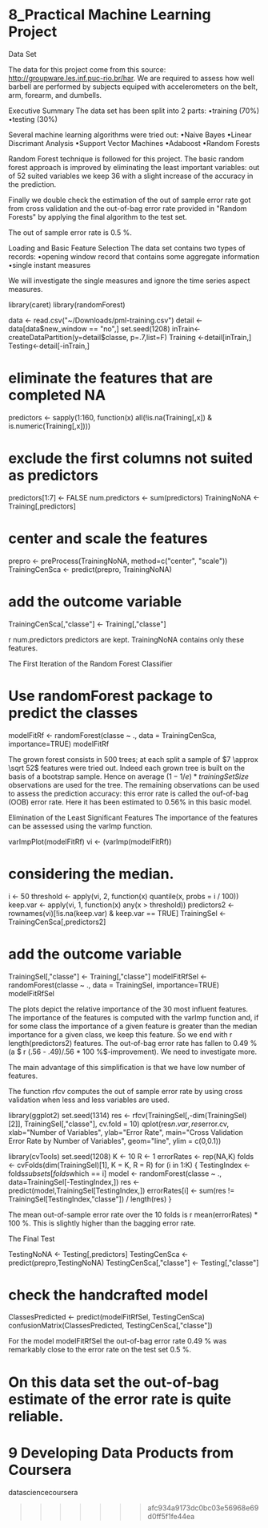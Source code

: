 8_Practical Machine Learning Project
==========================

Data Set

The data for this project come from this source: http://groupware.les.inf.puc-rio.br/har.  We are required to assess how well barbell are performed by subjects equiped with accelerometers on the belt, arm, forearm, and dumbells.

Executive Summary
The data set has been split into 2 parts:
•training (70%)
•testing (30%)

Several machine learning algorithms were tried out:
•Naive Bayes
•Linear Discrimant Analysis
•Support Vector Machines
•Adaboost
•Random Forests

Random Forest technique is followed for this project.  The basic random forest approach is improved by eliminating the least important variables: out of 52 suited variables we keep 36 with a slight increase of the accuracy in the prediction. 

Finally we double check the estimation of the out of sample error rate got from cross validation and the out-of-bag error rate provided in "Random Forests" by applying the final algorithm to the test set.

The out of sample error rate is 0.5 %.

Loading and Basic Feature Selection
The data set contains two types of records:
•opening window record that contains some aggregate information
•single instant measures

We will investigate the single measures and ignore the time series aspect measures.

library(caret)
library(randomForest)

data <- read.csv("~/Downloads/pml-training.csv")
detail <- data[data$new_window == "no",]
set.seed(1208)
inTrain<- createDataPartition(y=detail$classe, p=.7,list=F)
Training <-detail[inTrain,]
Testing<-detail[-inTrain,]

# eliminate the features that are completed NA
predictors <- sapply(1:160, function(x) all(!is.na(Training[,x]) & is.numeric(Training[,x])))
# exclude the first columns not suited as predictors
predictors[1:7] <- FALSE
num.predictors <- sum(predictors)
TrainingNoNA <- Training[,predictors]
# center and scale the features
prepro <- preProcess(TrainingNoNA, method=c("center", "scale"))
TrainingCenSca <- predict(prepro, TrainingNoNA)
# add the outcome variable
TrainingCenSca[,"classe"] <- Training[,"classe"]

 r num.predictors  predictors are kept. TrainingNoNA contains only these features.

The First Iteration of the Random Forest Classifier
# Use randomForest package to predict the classes
modelFitRf <- randomForest(classe ~ ., data = TrainingCenSca, importance=TRUE)
modelFitRf

The grown forest consists in 500 trees; at each split a sample of $7 \approx \sqrt 52$ features were tried out. Indeed each grown tree is built on the basis of a bootstrap sample. Hence on average $(1 - 1/e) * trainingSetSize$ observations are used for the tree. The remaining observations can be used to assess the prediction accuracy: this error rate is called the ouf-of-bag (OOB) error rate. Here it has been estimated to $0.56 \%$ in this basic model.

Elimination of the Least Significant Features
The importance of the features can be assessed using the varImp function. 

varImpPlot(modelFitRf)
vi <- (varImp(modelFitRf))
# considering the median. 
i <- 50
threshold <- apply(vi, 2, function(x) quantile(x, probs = i / 100))
keep.var <- apply(vi, 1, function(x) any(x > threshold))
predictors2 <- rownames(vi)[!is.na(keep.var) & keep.var == TRUE]
TrainingSel <- TrainingCenSca[,predictors2]
# add the outcome variable
TrainingSel[,"classe"] <- Training[,"classe"]
modelFitRfSel <- randomForest(classe ~ ., data = TrainingSel, importance=TRUE)
modelFitRfSel

The plots depict the relative importance of the 30 most influent features. The importance of the features is computed with the  varImp  function and, if for some class the importance of a given feature is greater than the median importance for a given class, we keep this feature. So we end with  r length(predictors2)  features. The out-of-bag error rate has fallen to 0.49 % (a $ r (.56 - .49)/.56 * 100  \%$-improvement). We need to investigate more.

The main advantage of this simplification is that we have low number of features.

The function  rfcv  computes the out of sample error rate by using cross validation when less and less variables are used.

library(ggplot2)
set.seed(1314)
res <- rfcv(TrainingSel[,-dim(TrainingSel)[2]], TrainingSel[,"classe"], cv.fold = 10)
qplot(res$n.var, res$error.cv, xlab="Number of Variables", ylab="Error Rate", main="Cross Validation Error Rate by Number of Variables", geom="line", ylim = c(0,0.1))

library(cvTools)
set.seed(1208)
K <- 10
R <- 1
errorRates <- rep(NA,K)
folds <- cvFolds(dim(TrainingSel)[1], K = K, R = R)
for (i in 1:K) {
  TestingIndex <- folds$subsets[folds$which == i]
  model <- randomForest(classe ~ ., data=TrainingSel[-TestingIndex,])
  res <- predict(model,TrainingSel[TestingIndex,])
  errorRates[i] <- sum(res != TrainingSel[TestingIndex,"classe"]) / length(res)
}

The mean out-of-sample error rate over the 10 folds is  r mean(errorRates) * 100  %. This is slightly higher than the bagging error rate.

The Final Test

TestingNoNA <- Testing[,predictors]
TestingCenSca <- predict(prepro,TestingNoNA)
TestingCenSca[,"classe"] <- Testing[,"classe"]
# check the handcrafted model
ClassesPredicted <- predict(modelFitRfSel, TestingCenSca)
confusionMatrix(ClassesPredicted, TestingCenSca[,"classe"])

For the model modelFitRfSel the out-of-bag error rate 0.49 % was remarkably close to the error rate on the test set 0.5 %.

On this data set the out-of-bag estimate of the error rate is quite reliable.
=======
9 Developing Data Products from Coursera
====================

 datasciencecoursera

>>>>>>> afc934a9173dc0bc03e56968e69d0ff5f1fe44ea
